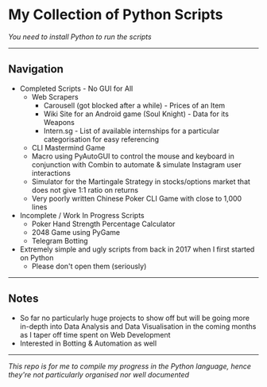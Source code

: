 # My Collection of Python Scripts
_You need to install Python to run the scripts_

---

## Navigation
* Completed Scripts - No GUI for All
    * Web Scrapers
        * Carousell (got blocked after a while) - Prices of an Item
        * Wiki Site for an Android game (Soul Knight) - Data for its Weapons
        * Intern.sg - List of available internships for a particular categorisation for easy referencing
    * CLI Mastermind Game
    * Macro using PyAutoGUI to control the mouse and keyboard in conjunction with Combin to automate & simulate Instagram user interactions
    * Simulator for the Martingale Strategy in stocks/options market that does not give 1:1 ratio on returns
    * Very poorly written Chinese Poker CLI Game with close to 1,000 lines
* Incomplete / Work In Progress Scripts
    * Poker Hand Strength Percentage Calculator
    * 2048 Game using PyGame
    * Telegram Botting
* Extremely simple and ugly scripts from back in 2017 when I first started on Python
    * Please don't open them (seriously)

---

## Notes
* So far no particularly huge projects to show off but will be going more in-depth into Data Analysis and Data Visualisation in the coming months as I taper off time spent on Web Development
* Interested in Botting & Automation as well

---

_This repo is for me to compile my progress in the Python language, hence they're not particularly organised nor well documented_